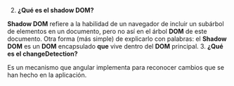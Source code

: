 2. **¿Qué es el shadow DOM?**

**Shadow DOM** refiere a la habilidad de un navegador de incluir un subárbol de elementos en un documento, pero no así en el árbol **DOM** de este documento. Otra forma (más simple) de explicarlo con palabras: el **Shadow DOM** es un **DOM** encapsulado **que** vive dentro del **DOM** principal.
3. **¿Qué es el changeDetection?**

Es un mecanismo que angular implementa para reconocer cambios que se han hecho en la aplicación.
